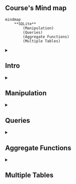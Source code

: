 ## Course's Mind map

```mermaid
mindmap
	**SQLite**
		(Manipulation)
		(Queries)
		(Aggregate Functions)
		(Multiple Tables)
```

<details>
	<summary><h2>Intro</h2></summary>
	
 ### What is SQLite

  #### SQLite é um moto de banco de dados. Ele permite usuários interagir com um banco de dados relacional. Em SQLite, o banco de dados é armazenado em um único arquivo. Esse fato permite uma grande acessibilidade: copiar um banco de dados não é mais complicado do que copiar um arquivo qualquer.

<br>

 ### Drawbacks To SQLite

  #### A sua característica de ser portável o faz uma escolha ruim para quando muito usuários estão atualizando a tabela ao mesmo tempo (para manter integridade, somente um usuário por vez pode alterar a tabela). Ele também não oferece tantas funcionalidades quantos outros motores de banco de dados. Por último, SQLite não valida tipo de dados: onde muito bancos de dados rejeitariam dados que não estão conforme o esquema da tabela, SQLite permite a usuários armazenar dados de qualquer tipo em qualquer coluna.

<br>

 ### Uses for SQLite

  #### Mesmo considerando os pontos negativos. Os benefícios de ser capaz de acessar e manipular um banco de dados sem envolver uma aplicação servidor são enormes. SQLite é usado mundialmente onde faz sentido armazenar o banco de dados no mesmo dispositivo da aplicação.

<br>

 ### Introduction to SQL

  #### SQL, Structured Query Language, é uma linguagem de programação projetada para gerenciar dados armazenados em um banco de dados relacional. Os comando cobertos nesse curso utiliza SQLite Relational Database Management System.

<br>

 ### Relational Database

  #### Um banco de dados relacional é um banco de dados que organiza informação em uma ou mais tabelas. Uma tabela é uma coleção de dados organizados em linhas e colunas. Tabelas são também conhecidas como relações. Uma coluna é um conjunto de características de um tipo particular. Uma linha é um registro único em uma tabela.

</details>

<details>
	<summary><h2>Manipulation</h2></summary>

```mermaid
mindmap
**Manipulation**
	(CREATE)
	(INSERT INTO)
	(SELECT)
	(ALTER)
	(UPDATE)
	(DELETE)
	(Constraints)
```

 ### Statements

  #### O código abaixo é uma declaração. Uma declaração é um texto que banco de dados reconhece como um comando válido. Declarações sempre terminam con ponto e vírgula.

```sql
CREATE TABLE table_name
(
   column_1 data_type, 
   column_2 data_type, 
   column_3 data_type
);
```

   ##### 1. <code>CREATE TABLE</code> é um comando. Comandos performam tarefas específicas em SQL. Por convenção, comando são escritos em caxa-alta.
   ##### 2. <code>table_name</code> se refere ao nome da tabela o qual o comando se aplica.
   ##### 3. <code>column_1 data_type, column_2 data_type, column_3 data_type</code> são parâmetros. Parâmetros são uma lista de colunas, tipos de dados ou valores passados para um comando como um argumento.

<br>


 ### CREATE

  #### Declarações <code>CREATE</code> nos permite criar uma nova tabela em um banco de dados. VOcê pode usar <code>CREATE</code> a qualquer momento para criar uma nova tabela do princípio.

```sql
CREATE TABLE celebs
(
   id INTEGER, 
   name TEXT, 
   age INTEGER
);
```

   ##### 1. <code>CREATE TABLE</code> é um comando que conta ao SQL que você quer criar uma nova tabela
   ##### 2. <code>celebs</code> é o nome da tabela;
   ##### 3. <code>(id INTEGER, name TEXT, age INTEGER)</code> é uma lista de parâmetros definindo cada coluna ou atributo na table e seu tipo de dado.

- <code>id</code> é a primeira coluna da tabela e armazena valores do tipo <code>INTEGER</code>.
- <code>name</code> é a segundo coluna e armazena valores do tipo <code>TEXT</code>.
- <code>age</code> é a terceira coluna e armazena valores do tipo <code>INTEGER</code>.

<br>


 ### INSERT

  #### A declaração <code>INSERT</code> insere uma nova linha na coluna. Nós podemos usar esse comando sempre que for necessário adicionar novas colunas.

```sql
INSERT INTO celebs (id, name, age) 
VALUES (1, 'Justin Bieber', 29);
```

   ##### 1. <code>INSERT INTO</code> é o comando que adiciona os dados a uma especificada coluna.
   ##### 2. <code>VALUES</code> é comando que indica os valores que estão sendo inseridos para cada coluna na ordem criada.

<br>


 ### SELECT

  #### A declaração <code>SELECT</code> é utilizada para recuperar dados de uma banco de dados.

```sql
SELECT name FROM celebs;
```

   ##### 1. <code>SELECT</code> é o comando que indica que essa declaração é uma consulta.
   ##### 2. <code>FROM celebs</code> especifica o nome da tabela da qual os dados foram consultados.

<br>


```sql
SELECT * FROM celebs;
```

   ##### <code>*</code> é um caractere coringa especial que estivemos usando até então. Ele nos permite selecionar toda coluna em uma tabela sem ter que nomear cada uma individualmente.

<br>


 ### ALTER

  #### A declaração <code>ALTER TABLE</code> juntamente com <code>ADD COLUMN</code>, <code>RENAME TO</code> e <code>DROP</code> permitem alterar a estrutura de uma tabela.

```sql
ALTER TABLE celebs 
ADD COLUMN twitter_handle TEXT;
```

   ##### 1. <code>ALTER TABLE</code> é o comando que permite você fazer mudanças específicas.
   ##### 2. <code>ADD COLUMN</code> é o comando que permite você adicionar coluna.
   ##### 3. <code>RENAME TO</code> é o comando que permite alterar o nome de uma tabela ou coluna;
   ##### 5. <code>DROP</code> é o comando que permite excluir uma coluna de um tabala;

```sql
ALTER TABLE celebs
RENAME TO celebrities;
```
   ##### Alterando nome da tabela

```sql
ALTER TABLE celebs
RENAME expenses TO cost; 
```
   ##### Alterando nome da coluna

```sql
ALTER TABLE celebrities
DROP COLUMN cost;
```
   ##### Excluindo a coluna cost

<br>


 ### UPDATE

  #### A declaração <code>UPDATE SET</code> permite editar uma linha de uma coluna da tabela com um novo valor que for passado para a declaração.

```sql
UPDATE celebs SET twitter_handle = '@taylorswift13' WHERE id = 4; 
```

   ##### 1. <code>UPDATE</code> é o comando que edita uma linha da tabela.
   ##### 2. <code>SET</code> é o comando que especifica a coluna e depois o parâmetro (entre aspas ou não a depender do tipo de dado) que ficará no lugar do anterior.
   ##### 3. <code>WHERE</code> é comando que especifica qual linha da coluna selecionada será alterada se o parâmetro for verdadeiro. Apesar de não ser necessário para o restante do comando funcionar, se não for acrescentado, todas as linhas da coluna possuirão o mesmo valor passado como parâmetro. Por isso mesmo, é necessária a utilização de um valor que seja único para cada linha da tabela.

<br>


 ### DELETE

  #### A declaração <code>DELETE FROM</code> apaga uma ou mais linhas de uma tabela.

```sql
DELETE FROM celebs 
WHERE twitter_handle IS NULL;
```

   ##### 1. <code>DELETE FROM</code> é o comando que permite deletar uma ou mais linhas de uma tabela.
   ##### 2. <code>WHERE</code> especifica uma ou mais linhas que serão deletadas conforme o parâmetro for verdadeiro.
   ##### 3. <code>IS NULL</code> é o parâmetro que será analisado com verdadeiro ou não.

<br>


 ### Constraints

  #### As restrições são utilizadas para informar ao sistema de banco de dados que certas colunas possuem características adicionais e que essas características devem ser seguidas.

```sql
CREATE TABLE celebs
(
   id INTEGER PRIMARY KEY, 
   name TEXT UNIQUE,
   date_of_birth TEXT NOT NULL,
   date_of_death TEXT DEFAULT 'Not Applicable'
);
```

   ##### 1. <code>PRIMARY KEY</code> é a restrição que define uma coluna da tabela como o identificador universal da própria tabela e que não pode ser repetido. Somente é permitida uma restrição dessa por tabela.
   
   ##### 2. <code>UNIQUE</code> é a restrição que diz que determinada linha de uma coluna deve ter valor único. Tem semelhança com <code>PRIMARY KEY</code>, mas possui a mesma função.
   
   ##### 3. <code>NOT NULL</code> é a restrição que impede a inserção de nova linha em branco na coluna em questão que sejam em branco.
   
   ##### 4. <code>DEFAULT</code> é a restrição que declara outro valor padrão caso, na hora de inserção de uma nova linha, esse valor esteja em branco

<br>

</details>


<details>
	<summary><h2>Queries</h2></summary>

```mermaid
mindmap
	**Queries**
		(SELECT)
		(AS)
		(DISTINCT)
		(WHERE)
		(LIKE)
		(IS NULL)
		(BETWEEN)
		(AND / OR)
		(ORDER BY)
		(LIMIT)
		(CASE)
```

 ### Introduction
 
  #### Um dos principais propósitos de uma linguagem SQL é recuperar informação armazenada no banco de dados. Isso é comumente conhecido como consulta. Consultas permitem-nos comunicar com um banco de dados perguntando e ele devolvendo um conjunto de resultados com dados relevantes.

```sql
SELECT * FROM movies;
```

<br>

 
 ### SELECT
 
  #### Anteriormente, nós aprendemos que o comando <code>SELECT</code> é usado toda vez que você quer consultar dados de um banco de dados. O <code>*</code> significa que todas as colunas da tabela <code>movies</code> serão recuperadas. Suponha que nós estamos somente interessados em duas das colunas. Nós podemos selecionar colunas individualmente pelos seus nomes.

```sql
SELECT column1, column2 FROM table_name;
```

<br>


### AS

  #### <code>AS</code> é a declaração que permite modificar o nome da coluna somente na hora da exibição, mas não modificar de fato na tabela. Está mais para um recurso visual. Ademais, cada coluna pode ter seu nome modificado na consultado individualmente. 

```sql
SELECT name AS 'Titles'
FROM movies;
```

   ##### 1. No caso acima, ao invés de exibir name será exibido Titles.

```sql
SELECT name AS 'Titles', year AS 'Ano de lançamento'
FROM movies;
```

   ##### 1. No caso acima, ao invés de exibir name e year será exibido Titles e Ano de Lançamento.

<br>


 ### DISTINCT

  #### A declaração <code>DISTINCT</code> é utilizado para exibir linhas de uma coluna que possuem valores não repetidos.

```sql
SELECT DISTINCT year FROM movies;
```

   ##### 1. No caso acima, todas as linhas onde a coluna year possui valores distintos.

<br>


 ### WHERE

  #### <code>WHERE</code> é a declaração que especifica qual linha (ou linhas) da coluna selecionada será alterada se o parâmetro seguinte for verdadeiro.

```sql
SELECT * FROM movies WHERE year > 1999;
```

   ##### 1. Podem ser utilizados os seguintes operadores relacionais em conjunto com <code>WHERE</code>:

- <code>=</code>: igual a
- <code>!=</code>: diferente de
- <code>></code>: maior que
- <code><</code>: menor que
- <code>>=</code>: maior ou igual a
- <code><=</code>: menor ou igual a

<br>


 ### LIKE
 
  ##### O comando <code>LIKE</code> é utilizado em conjunção com <code>SELECT FROM</code> e <code>WHERE</code> para filtrar os dados de uma coluna semelhante ao parâmetro.

```sql
SELECT * FROM movies WHERE name LIKE 'A%';

SELECT * FROM movies WHERE name LIKE '%A';

SELECT * FROM movies WHERE name LIKE '%man%';

SELECT * FROM movies WHERE name LIKE 'B%A';
```

   ##### 1. Utilizando o caractere coringa <code>%</code> no _início_ do parâmetro, o comando vai procurar qualquer linha que começe com a letra 'A' ou 'a', tanto na forma caixa-alta ou caixa-baixa. É possível buscar por linhas com terminem com mais de um caractere.
   
   ##### 2. Utilizando o caractere coringa <code>%</code> no _final_ do parâmetro, o comando vai procurar qualquer linha que termine com a letra 'A' ou 'a', tanto na forma caixa-alta ou caixa-baixa. É possível buscar por linhas com terminem com mais de um caractere.
   
   ##### 3. Utilizando o caractere coringa <code>%</code> no _início e fim_ do parâmetro, o comando vai procurar qualquer linha que contenha o texto 'man', tanto na forma caixa-alta ou caixa-baixa.
   
   ##### 4. Utilizando o caractere coringa <code>%</code> no _meio_ do parâmetro, o comando vai procurar qualquer linha que começe com 'B' e termine com 'A', tanto na forma caixa-alta ou caixa-baixa.

<br>


 ### NULL (IS NULL, IS NOT NULL)
 
  #### Esse comando serve para identificar se determinada linha de uma coluna possui ou não o valor em branco, ou nulo que não passado no momento de inserção dos dados.

```sql
SELECT name FROM movies WHERE imdb_rating IS NOT NULL;

SELECT name FROM movies WHERE genre IS NULL;
```
   ##### 1. Com o primeiro comando do código acima vão ser exibidas a linhas da coluna imd_rating que não sejam nulas.
   ##### 2. Com o segundo comando do código acima vão ser exibidas a linhas da coluna genre que sejam nulas.


<br>

 
 ### BETWEEN

   ##### Essa declaração serve para consultar valores que estejam no alcance delimitado pela consulta, utilizando sempre o comando <code>WHERE</code> para auxiliar quais dados buscar. Quando do uso, o comportamento desse comando é diferente de letras para números.

```sql
SELECT * FROM movies WHERE year BETWEEN 1990 AND 1999;
```

   ##### Irá pesquisar os anos de 1990 até 1999 inclusive

<br>

```sql
SELECT * FROM movies WHERE name BETWEEN 'A' AND 'J';
```

   ##### Irá pesquisar os nomes dos filmes que comecem entre A e J não inclusivo, ou seja, até a letra I

<br>

```sql
SELECT * FROM movies WHERE year < 1985;
```

   ##### Também é possível utilizar operadores relacionais no lugar do comando <code>BETWEEN</code>. O código acima irá retornar todos os filmes com o ano de lançamento menor que 1985

<br>

 ### AND e OR

<p>Assim como na programação, é possível fazer comparações lógicas entre condições na linguagem SQL. Quando utilizando <code>AND</code> somente é feita a consulta quando as duas condições são verdadeiras. Quando <code>OR</code> basta que apena uma das condições seja verdadeira para a consulta ser realizada.</p>

```sql
SELECT * FROM movies WHERE year BETWEEN 1990 AND 1999 AND genre = 'romance';
```

_Comparação feita entre <code>BETWEEN 1990 AND 1999</code> e <code>genre = 'romance'</code>_

<br>

```sql
SELECT * FROM movies WHERE year < 1985 OR genre = 'horror';
```

_Comparação feita entre <code>year < 1985</code> ou <code>genre = 'horror'</code>_

<br>


 ### ORDER BY
 
  #### Esse comando é utilizado para ordenar as linhas da tabela através do uso de uma coluna como referência. Utilize os comandos <code>ASC</code> para ordenação ascendente e <code>DESC</code> para ordenação descendente. Por padrão a ordenação é feita do menor para o maior, seja número ou texto.

```sql
SELECT * FROM movies ORDER BY name;
```

   ##### Nesse caso, as linhas serão ordenadas em ordem alfabética

<br>

```sql
SELECT * FROM movies WHERE imdb_rating > 8 ORDER BY year DESC;
```

   ##### Note que o <code>ORDER BY</code> vem depois de <code>WHERE</code> (se estiver presente)

<br>

```sql
SELECT * FROM movies WHERE year BETWEEN 1990 AND 1999 AND genre = 'romance' ORDER BY year;
```

  #### É possível aplicar ordem após condições

<br>


 ### LIMIT

   ##### Possui a função de limitar a quantidade de linhas que serão buscadas na consulta.

```sql
SELECT * FROM movies WHERE imdb_rating > 8 LIMIT 10;
```

   ##### É possível utilizar com ou sem outros comandos de consulta.

<br>


 ### CASE

   ##### Essa declaração permite criar uma avaliação de múltiplas condições de maneira mais organizada. E permite, também, nova ação caso seja verdadeira tal condição. Entre o comando <code>WHEN</code> e <code>THEN</code> é possível diferentes tipos de condições. Em teoria, não há limite para quais combinações, porém, cuidado, pois elas podem ficar redundantes.

```sql
SELECT name,

CASE

  WHEN imdb_rating > 8 THEN 'Above average'

  WHEN imdb_rating > 9 THEN 'Crazy shit'

  WHEN imdb_rating > 6 THEN 'Good at best'

  ELSE 'Dumpster fire'

END AS 'Notinhas'

FROM movies;
```

   ##### 1. <code>CASE</code> é utilizado para criar múltiplas condições. 
   ##### 2. <code>WHEN</code> é a condição utilizada para avaliar se um conjunto de comparações lógicas são verdadeiras.
   ##### 3. <code>THEN</code> caso seja a comparação verdadeira, retorne alguma informação na coluna adicional.
   ##### 4. <code>ELSE</code> caso nenhuma comparação lógica seja verdadeira, retorne a consulta com a alguma informação na coluna adicional.
   ##### 5. <code>END</code> declaração utilizada para dar fim às múltiplas condições iniciada pelo <code>CASE</code> e dar nome à coluna adicional que irá retornar as informações.

<br>


</details>


<details>
	<summary><h2>Aggregate Functions</h2></summary>

 ```mermaid
mindmap
	**Aggregate functions**
		(COUNT)
		(SUM)
		(MAX / MIN)
		(AVG)
		(ROUND)
		(GROUP BY)
		(HAVING)
```

  #### Funções agregadores são utilizadas no SQL para dar dinamismo à linguagem e fornecer mais do que apenas definição, manipulação e extração de dados, por operações matemáticas.

 <br>
 
 ### COUNT

  #### O comando <code>COUNT</code> é utilizado para fazer a contagem de quantas linhas (incluindo linhas com valores nulos) há em uma tabela, ao utilizar o caractere <code>*</code> como argumento. Se for utilizado o nome de uma coluna, a contagem será feita somente com linhas que não possuírem valores nulos.

 ```sql
SELECT COUNT(*) FROM table_name;

SELECT COUNT(column_name) FROM table_name;
 ```

<br>

 ### SUM
 
  #### O comando <code>SUM</code> é utilizado para somar todos os valores da coluna que for informada no argumento da consulta.

```sql
SELECT SUM(downloads) FROM fake_apps;
```

<br>

 ### MAX / MIN
 
  #### Os comandos <code>MAX</code> e <code>MIN</code> retornam os maiores e menores valores da coluna que for informada no argumento da consulta.

```sql
SELECT MAX(downloads) FROM fake_apps;

SELECT MIN(downloads) FROM fake_apps;
```

<br>

 ### AVG
 
  #### O comando <code>AVG</code> retorna a média dos valores da coluna que for informada no argumento da consulta.

```sql
SELECT AVG(downloads) FROM fake_apps;
```

<br>

 ### ROUND

  #### O comando <code>ROUND</code> é utilizado para aplicar dupla precisão aos números. Ele possui dois argumentos: o primeiro é a coluna que possui os valores e o segundo é o número de casas decimais.

```sql
SELECT ROUND(price, 2) FROM fake_apps;
```

```sql
SELECT ROUND(AVG(price), 2) FROM fake_apps;
```
   ##### 1. O código logo acima faz com que um dos parâmetros do comando <code>ROUND</code> seja a média de preço, utilizando o comando <code>AVG</code>. O segundo argumento é quantidade casas decimais.

<br>

 ### GROUP BY

  #### O comando <code>GROUP BY</code> é utilizado para agrupar resultados de consultas feitas em uma ou mais coluna utilizando as próprias funções agregadoras. A função dele é arranjar a consulta de dados idênticos em grupos.

```sql
SELECT AVG(imdb_rating)
FROM movies
WHERE year = 1999;

SELECT AVG(imdb_rating)
FROM movies
WHERE year = 2000;

SELECT AVG(imdb_rating)
FROM movies
WHERE year = 2001;
```

   ##### 1. Exemplo sem <code>GROUP BY</code>.

```sqlite
SELECT year, AVG(imdb_rating) FROM movies GROUP BY year;
```

   ##### 2. Exemplo com <code>GROUP BY</code>: o código acima retorna a coluna <code>year</code> e uma coluna da média das notas agrupadas por cada ano.

```sql
SELECT imdb_rating, COUNT(*) FROM movies GROUP BY imdb_rating;
```

   ##### 3. Exemplo com <code>GROUP BY</code>: o código acima irá retornar quantas vezes uma nota se repete no banco de dados. Ou seja, cada vez que a nota aparecer no banco de dados ela será computada. Por exemplo, se houverem 10 notas 4.2 elas serão agrupadas (não somadas) numa só nota e contadas quantas vezes essa nota (e outras) se repetem.

<br>

 ### Column references
 
  #### É possível também utilizar números ao invés dos nomes das colunas para referenciar os agrupamentos e ordenamentos numa consulta.

```sql
SELECT COUNT(*) AS 'total_movies', rating FROM movies GROUP BY 2 ORDER BY 1;
```

  ##### 1. No código acima, <code>GROUP BY 2</code> está referenciando a segunda coluna da consulta <code>rating</code>, já <code>ORDER BY 1</code> está referenciando a primeira coluna da consulta <code>COUNT(*) AS 'total_movies'</code>.

<br>

 ### HAVING

  #### O comando <code>HAVING</code> é utilizado para filtrar resultados, semelhante em parte ao comando <code>WHERE</code>. Porém, ao invés de filtras linhas, ele filtra grupos, os mesmos grupos criados pelo comando <code>GROUP BY</code>.

```sql
SELECT year, COUNT(*) FROM movies GROUP BY 1 HAVING COUNT(*) > 2;
```

  ##### 1. No código acima, irá retornar year, e a contagem de quantos filmes tiveram por ano, contanto que seja maior que 2. Ou seja, filtrando o resultado das funções agregadas maiores que 2; 


</details>


<details>
	<summary><h2>Multiple Tables</h2></summary>

```mermaid
mindmap


```

 ### JOIN

  #### O comando <code>JOIN</code> é utilizado fundamentalmente para unir tabelas num banco de dados a partir de um ou mais valores em comum. Para isso, é necessário ser feito o uso das restrições <code>PRIMARY KEY</code> e <code>FOREIGN KEY</code>. Esse comando possibilita uma análise dos dados minimamente relevante.

```sql
SELECT * FROM orders JOIN customers ON orders.customer_id = customers.customer_id;
```

   ##### 1. <code>SELECT * FROM orders</code> inicia a consulta a partir da tabela <code>orders</code>.
   ##### 2. <code>JOIN customers</code> faz a união da tabela <code>orders</code> com a tabela da tabela <code>customers</code>. O comando <code>INNER JOIN</code> é o comportamento padrão, quando somente <code>JOIN</code>.
   ##### 3. <code>ON orders.customer_id = customers.customer_id</code> essa união/junção será baseada na igualdade dos valores dentro das colunas nas duas tabelas.

```sql
SELECT orders.order_id, customers.customer_name FROM orders
    INNER JOIN customers ON orders.customer_id = customers.customer_id;
```

   ##### 1. É possível também referenciar as colunas das tabelas utilizando o nome da tabela, o caractere <code>.</code> e o nome da coluna.
   ##### 2. Esse tipo de referência também evita ambiguidade no momento da consulta, pois destaca a qual tabela pertence determinada coluna: <code>orders.customer_id</code> e <code>customers.customer_id</code> possuem colunas com o mesmo nome.

```sql
SELECT subscriptions.description AS 'Categoria',
        COUNT(*) AS 'Quantidade magazines compradas por categoria',
        ROUND(AVG(subscriptions.price_per_month), 2) AS 'Média de preço',
        ROUND(AVG(subscriptions.subscription_length), 2) AS 'Duração média da inscrição',
        SUM(subscriptions.price_per_month) AS 'Receita Anual total por categoria',
        SUM(subscriptions.price_per_month) / 12 AS 'Receita mensal total por categoria'
FROM orders JOIN subscriptions ON orders.subscription_id = subscriptions.subscription_id
GROUP BY 1;
```

   ##### 1. É possível também utilizar funções agregadoras na junção das consultas, juntamente com referências. Nesse exemplo o <code>GROUP BY</code> poderia ser agrupado por <code>subscriptions.description</code> que teria o mesmo resultado. Se for por número, será conforme a ordem das colunas. As primeiras colunas serão da tabela consultada, depois a tabela unida e por fim a coluna com a contagem.

<br>

 ### LEFT JOIN

  #### Semelhante ao comando <code>JOIN</code>, o comando <code>LEFT JOIN</code> faz a junção/união de duas tabelas ou mais. Porém, esse comando permite manter na consulta as linhas da tabela primária (*LEFT*), mesmo que não haja correspondentes na tabela secundária.

```sql
SELECT * FROM newspaper LEFT JOIN online ON newspaper.id = online.id;
```

   ##### 1. Nessa consulta, as linhas e colunas da tabela <code>newspaper</code> serão mantidas na consulta mesmo não havendo a mesma quantidade de linhas e colunas correspondentes na tabela <code>online</code>.
   ##### 2. Dessa maneira, algumas linhas da tabela <code>online</code> estarão com valores nulos.

```sql
SELECT * FROM newspaper LEFT JOIN online ON newspaper.id = online.id WHERE online.id IS NULL;
```

   ##### 1. Nesse caso, somente serão exibidos as linhas que possuem os valores nulos na tabela <code>online</code>.

<br>

 ### Primary Key vs. Foreign Key

  #### Os dois modos mais utilizados para criar relações entre tabelas dentro um banco de dados SQL é utilizando as restrições <code>PRIMARY KEY</code> e <code>FOREIGN KEY</code>. Com essas restrições é possível relacionar diretamente múltiplas tabelas simultâneamente, criando assim um banco de dados conciso e consistente. Geralmente, essas e outras restrições são aplicadas na criação de uma tabela. Porém, poder ser modificadas com o comando <code>ALTER TABLE</code>.

   ##### 1. <code>PRIMARY KEY</code> é a restrição que define uma coluna da tabela como o identificador universal da própria tabela e que não pode ser repetido. Somente é permitida uma restrição dessa por tabela.

   ##### 2. <code>FOREIGN KEY</code> é a restrição que faz referência a uma <code>PRIMARY KEY</code> em outra tabela. Ou seja, toda <code>FOREIGN KEY</code> é antes uma <code>PRIMARY KEY</code> criada em outra tabela.

<br>

 ### CROSS JOIN

  #### 
</details>
